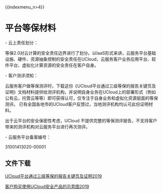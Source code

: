 {{indexmenu_n>4}}

# 平台等保材料

\- 云上责任划分：

等保2.0对云计算的安全责任边界进行了划分。以IaaS形式来讲，云服务平台基础设施、硬件、资源抽象控制的安全责任在UCloud，云服务客户业务应用平台、软件平台、虚拟化计算资源的安全责任在客户自身。

\- 客户测评须知：

云服务客户做等保测评时，下载这份《UCloud平台通过三级等保的报告关键页及证明》文档材料提供给测评机构，并说明自身业务在UCloud上的部署形式（例如公有云，托管云等等）即可获得认可，仅专注于自身业务和虚拟化资源层面的等保测评。
已有全国各地市的UCloud客户反馈过，当地测评机构均认可此份证明材料。

出于云平台的安全保密性考虑，UCloud 不提供完整的等保测评报告，不支持客户带来的测评机构对云服务平台进行再次测评。

\- 云服务平台备案编号：

31001413020-00001

## 文件下载

[UCloud平台通过三级等保的报告关键页及证明2019](http://udbcp-public.cn-gd.ufileos.com/UCloud平台通过三级等保的报告关键页及证明2019v2.pdf)

[客户购买使用UCloud安全产品的示意图2019](http://udbcp-public.cn-gd.ufileos.com/客户购买使用UCloud安全产品的示意图2019v1.pdf)
